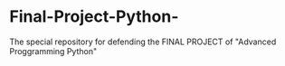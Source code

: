 # Final-Project-Python-
The special repository for defending the FINAL PROJECT of "Advanced Proggramming Python"
